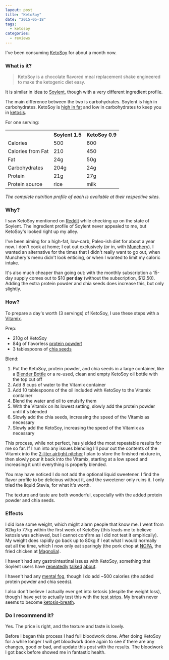 ```yaml
---
layout: post
title: "KetoSoy"
date: "2015-05-18"
tags:
  - ketosoy
categories:
  - reviews
---
```


I've been consuming [KetoSoy](http://www.ketosoy.com) for about a month now.

<!--more-->

### What is it?

> KetoSoy is a chocolate flavored meal replacement shake engineered to make the ketogenic diet easy.

It is similar in idea to [Soylent](https://www.soylent.com), though with a very different ingredient profile.

The main difference between the two is carbohydrates. Soylent is high in carbohydrates. KetoSoy is [high in fat](http://www.nytimes.com/2014/09/02/health/low-carb-vs-low-fat-diet.html) and low in carbohydrates to keep you in [ketosis](https://en.wikipedia.org/wiki/Ketosis).

For one serving:

<table>
  <th></th>
  <th>Soylent 1.5</th>
  <th>KetoSoy 0.9</th>
  <tr>
    <td>Calories</td>
    <td>500</td>
    <td>600</td>
  </tr>
  <tr>
    <td>Calories from Fat</td>
    <td>210</td>
    <td>450</td>
  </tr>
  <tr>
    <td>Fat</td>
    <td>24g</td>
    <td>50g</td>
  </tr>
  <tr>
    <td>Carbohydrates</td>
    <td>204g</td>
    <td>24g</td>
  </tr>
  <tr>
    <td>Protein</td>
    <td>21g</td>
    <td>27g</td>
  </tr>
  <tr>
    <td>Protein source</td>
    <td>rice</td>
    <td>milk</td>
  </tr>
</table>

*The complete nutrition profile of each is available at their respective sites.*

### Why?

I saw KetoSoy mentioned on [Reddit](http://www.reddit.com/r/soylent/comments/2o02kx/as_promised_ketosoy_the_ketogenic_soylent_is_now/) while checking up on the state of Soylent. The ingredient profile of Soylent never appealed to me, but KetoSoy's looked right up my alley.

I've been aiming for a high-fat, low-carb, Paleo-ish diet for about a year now. I don't cook at home; I eat out exclusively (or in, with [Munchery](https://munchery.com)). I wanted an alternative for the times that I didn't really want to go out, when Munchery's menu didn't look enticing, or when I wanted to limit my caloric intake.

It's also much cheaper than going out: with the monthly subscription a 15-day supply comes out to $10 **per day** (without the subscription, $12.50). Adding the extra protein powder and chia seeds does increase this, but only slightly.

### How?

To prepare a day's worth (3 servings) of KetoSoy, I use these steps with a [Vitamix](http://amzn.com/B00LBFUKIA).

Prep:

* 210g of KetoSoy
* 84g of flavorless [protein powder](http://amzn.com/B0015AQL1Q))
* 3 tablespoons of [chia seeds](http://amzn.com/B00H889MGK)

Blend:

1. Put the KetoSoy, protein powder, and chia seeds in a large container, like a [Blender Bottle](http://amzn.com/B00MVMCUK8) or a re-used, clean and empty KetoSoy oil bottle with the top cut off
1. Add 8 cups of water to the Vitamix container
1. Add 10 tablespoons of the oil included with KetoSoy to the Vitamix container
1. Blend the water and oil to emulsify them
1. With the Vitamix on its lowest setting, slowly add the protein powder until it's blended
1. Slowly add the chia seeds, increasing the speed of the Vitamix as necessary
1. Slowly add the KetoSoy, increasing the speed of the Vitamix as necessary

This process, while not perfect, has yielded the most repeatable results for me so far. If I run into any issues blending I'll pour out the contents of the Vitamix into the [2-liter airtight pitcher](http://amzn.com/B00DCYNP2G) I plan to store the finished mixture in, then slowly pour it back into the Vitamix, starting at a low speed and increasing it until everything is properly blended.

You may have noticed I do not add the optional liquid sweetener. I find the flavor profile to be delicious without it, and the sweetener only ruins it. I only tried the liquid Stevia, for what it's worth.

The texture and taste are both wonderful, especially with the added protein powder and chia seeds.


### Effects

I did lose some weight, which might alarm people that know me. I went from 82kg to 77kg within the first week of KetoSoy (this leads me to believe ketosis was achieved, but I cannot confirm as I did not test it empirically). My weight does rapidly go back up to 80kg if I eat what I would normally eat all the time, which I now only eat sparingly (the pork chop at [NOPA](http://nopasf.com), the fried chicken at [Magnolia](http://magnoliapub.com/)).

I haven't had any gastrointestinal issues with KetoSoy, something that Soylent users have [repeatedly](http://www.reddit.com/r/soylent/comments/32t042/lpt_drink_slowly_to_avoid_bloatinggas/) [talked](http://www.reddit.com/r/soylent/comments/2qaw3o/has_anyone_else_gotten_way_less_gas_with_soylent/) [about](http://www.reddit.com/r/soylent/comments/2cwxwq/day_7_official_soylent_still_having_gas/). 

I haven't had any [mental fog](http://www.reddit.com/r/soylent/comments/2uuqac/a_little_over_a_week_in_on_ketosoy/), though I do add ~500 calories (the added protein powder and chia seeds).

I also don't believe I actually ever get into ketosis (despite the weight loss), though I have yet to actually test this with the [test strips](http://amzn.com/B001DCV9S6). My breath never seems to become [ketosis-breath](http://www.webmd.com/oral-health/features/low-carb-diets-can-cause-bad-breath).


### Do I recommend it?

Yes. The price is right, and the texture and taste is lovely.

Before I began this process I had full bloodwork done. After doing KetoSoy for a while longer I will get bloodwork done again to see if there are any changes, good or bad, and update this post with the results. The bloodwork I got back before showed me in fantastic health.
